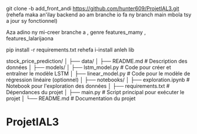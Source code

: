 git clone -b add_front_andi https://github.com/hunter609/ProjetIAL3.git (rehefa maka an'ilay backend ao am branche io fa ny branch main mbola tsy a jour sy fonctionnel)

Aza adino ny mi-creer branche a , genre features_mamy , features_lalarijaona

pip install -r requirements.txt rehefa i-install anleh lib

stock_price_prediction/
│
├── data/
│   ├── README.md           # Description des données
│
├── models/
│   ├── lstm_model.py       # Code pour créer et entraîner le modèle LSTM
│   ├── linear_model.py      # Code pour le modèle de régression linéaire (optionnel)
│
├── notebooks/
│   ├── exploration.ipynb    # Notebook pour l'exploration des données
│
├── requirements.txt         # Dépendances du projet
│
├── main.py                  # Script principal pour exécuter le projet
│
└── README.md                # Documentation du projet
# ProjetIAL3
